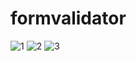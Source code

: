 # formvalidator
![1](https://user-images.githubusercontent.com/61019975/168455600-1a015fd1-37ab-4cac-86be-77dbf6f4a51c.PNG)
![2](https://user-images.githubusercontent.com/61019975/168455602-8d48ef4a-5adf-4357-a1b5-650336235bcb.PNG)
![3](https://user-images.githubusercontent.com/61019975/168455605-b856637e-b1bc-419b-94ff-2806f232f59b.PNG)
